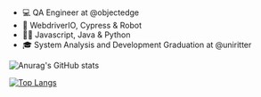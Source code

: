- 💻 QA Engineer at @objectedge
- 🤖 WebdriverIO, Cypress & Robot 
- 👨‍💻 Javascript, Java & Python
- 🎓 System Analysis and Development Graduation at @uniritter

![Anurag's GitHub stats](https://github-readme-stats.vercel.app/api?username=DouglasOttoSf&show_icons=true&theme=github_dark&card_width=500)

[![Top Langs](https://github-readme-stats.vercel.app/api/top-langs/?username=DouglasOttoDavila&layout=compact&theme=github_dark&card_width=500)](https://github.com/DouglasOttoDavila/github-readme-stats)



<!---
DouglasOttoSf/DouglasOttoSf is a ✨ special ✨ repository because its `README.md` (this file) appears on your GitHub profile.
You can click the Preview link to take a look at your changes.
--->
